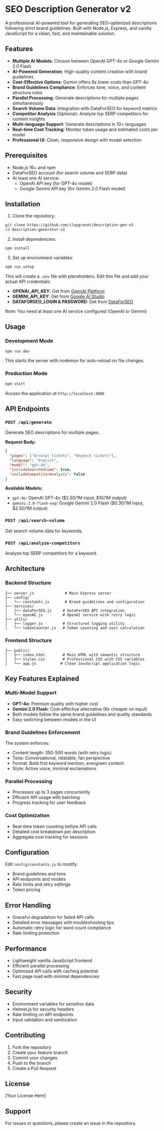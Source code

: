 # SEO Description Generator v2

A professional AI-powered tool for generating SEO-optimized descriptions following strict brand guidelines. Built with Node.js, Express, and vanilla JavaScript for a clean, fast, and maintainable solution.

## Features

- **Multiple AI Models**: Choose between OpenAI GPT-4o or Google Gemini 2.0 Flash
- **AI-Powered Generation**: High-quality content creation with brand guidelines
- **Cost-Effective Options**: Gemini offers 8x lower costs than GPT-4o
- **Brand Guidelines Compliance**: Enforces tone, voice, and content structure rules
- **Parallel Processing**: Generate descriptions for multiple pages simultaneously
- **Search Volume Data**: Integration with DataForSEO for keyword metrics
- **Competitor Analysis** (Optional): Analyze top SERP competitors for content insights
- **Multi-language Support**: Generate descriptions in 10+ languages
- **Real-time Cost Tracking**: Monitor token usage and estimated costs per model
- **Professional UI**: Clean, responsive design with model selection

## Prerequisites

- Node.js 16+ and npm
- DataForSEO account (for search volume and SERP data)
- At least one AI service:
  - OpenAI API key (for GPT-4o model)
  - Google Gemini API key (for Gemini 2.0 Flash model)

## Installation

1. Clone the repository:
```bash
git clone https://github.com/ilaygranot/description-gen-v2
cd description-generator-v2
```

2. Install dependencies:
```bash
npm install
```

3. Set up environment variables:
```bash
npm run setup
```
This will create a `.env` file with placeholders. Edit this file and add your actual API credentials:
- **OPENAI_API_KEY**: Get from [OpenAI Platform](https://platform.openai.com/api-keys)
- **GEMINI_API_KEY**: Get from [Google AI Studio](https://makersuite.google.com/app/apikey)
- **DATAFORSEO_LOGIN & PASSWORD**: Get from [DataForSEO](https://dataforseo.com/)

Note: You need at least one AI service configured (OpenAI or Gemini)

## Usage

### Development Mode
```bash
npm run dev
```
This starts the server with nodemon for auto-reload on file changes.

### Production Mode
```bash
npm start
```

Access the application at `http://localhost:3000`

## API Endpoints

### `POST /api/generate`
Generate SEO descriptions for multiple pages.

**Request Body:**
```json
{
  "pages": ["Arsenal tickets", "Beyoncé tickets"],
  "language": "English",
  "model": "gpt-4o",
  "includeSearchVolume": true,
  "includeCompetitorAnalysis": false
}
```

**Available Models:**
- `gpt-4o`: OpenAI GPT-4o ($2.50/1M input, $10/1M output)
- `gemini-2.0-flash-exp`: Google Gemini 2.0 Flash ($0.30/1M input, $2.50/1M output)

### `POST /api/search-volume`
Get search volume data for keywords.

### `POST /api/analyze-competitors`
Analyze top SERP competitors for a keyword.

## Architecture

### Backend Structure
```
├── server.js              # Main Express server
├── config/
│   └── constants.js       # Brand guidelines and configuration
├── services/
│   ├── dataForSEO.js     # DataForSEO API integration
│   └── openAI.js         # OpenAI service with retry logic
├── utils/
│   ├── logger.js         # Structured logging utility
│   └── tokenCounter.js   # Token counting and cost calculation
```

### Frontend Structure
```
├── public/
│   ├── index.html        # Main HTML with semantic structure
│   ├── styles.css        # Professional CSS with CSS variables
│   └── app.js           # Clean JavaScript application logic
```

## Key Features Explained

### Multi-Model Support
- **GPT-4o**: Premium quality with higher cost
- **Gemini 2.0 Flash**: Cost-effective alternative (8x cheaper on input)
- Both models follow the same brand guidelines and quality standards
- Easy switching between models in the UI

### Brand Guidelines Enforcement
The system enforces:
- Content length: 350-500 words (with retry logic)
- Tone: Conversational, relatable, fan perspective
- Format: Bold first keyword mention, evergreen content
- Style: Active voice, minimal exclamations

### Parallel Processing
- Processes up to 3 pages concurrently
- Efficient API usage with batching
- Progress tracking for user feedback

### Cost Optimization
- Real-time token counting before API calls
- Detailed cost breakdown per description
- Aggregate cost tracking for sessions

## Configuration

Edit `config/constants.js` to modify:
- Brand guidelines and tone
- API endpoints and models
- Rate limits and retry settings
- Token pricing

## Error Handling

- Graceful degradation for failed API calls
- Detailed error messages with troubleshooting tips
- Automatic retry logic for word count compliance
- Rate limiting protection

## Performance

- Lightweight vanilla JavaScript frontend
- Efficient parallel processing
- Optimized API calls with caching potential
- Fast page load with minimal dependencies

## Security

- Environment variables for sensitive data
- Helmet.js for security headers
- Rate limiting on API endpoints
- Input validation and sanitization

## Contributing

1. Fork the repository
2. Create your feature branch
3. Commit your changes
4. Push to the branch
5. Create a Pull Request

## License

[Your License Here]

## Support

For issues or questions, please create an issue in the repository. 
